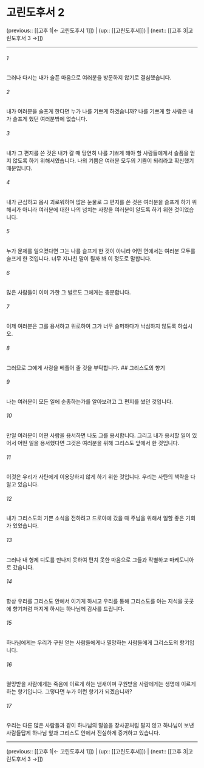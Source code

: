 # 고린도후서 2

(previous:: [[고후 1|← 고린도후서 1]]) | (up:: [[고린도후서]]) | (next:: [[고후 3|고린도후서 3 →]])

***




###### 1 

그러나 다시는 내가 슬픈 마음으로 여러분을 방문하지 않기로 결심했습니다. 



###### 2 

내가 여러분을 슬프게 한다면 누가 나를 기쁘게 하겠습니까? 나를 기쁘게 할 사람은 내가 슬프게 했던 여러분밖에 없습니다. 



###### 3 

내가 그 편지를 쓴 것은 내가 갈 때 당연히 나를 기쁘게 해야 할 사람들에게서 슬픔을 얻지 않도록 하기 위해서였습니다. 나의 기쁨은 여러분 모두의 기쁨이 되리라고 확신했기 때문입니다. 



###### 4 

내가 근심하고 몹시 괴로워하며 많은 눈물로 그 편지를 쓴 것은 여러분을 슬프게 하기 위해서가 아니라 여러분에 대한 나의 넘치는 사랑을 여러분이 알도록 하기 위한 것이었습니다. 



###### 5 

누가 문제를 일으켰다면 그는 나를 슬프게 한 것이 아니라 어떤 면에서는 여러분 모두를 슬프게 한 것입니다. 너무 지나친 말이 될까 봐 이 정도로 말합니다. 



###### 6 

많은 사람들이 이미 가한 그 벌로도 그에게는 충분합니다. 



###### 7 

이제 여러분은 그를 용서하고 위로하여 그가 너무 슬퍼하다가 낙심하지 않도록 하십시오. 



###### 8 

그러므로 그에게 사랑을 베풀어 줄 것을 부탁합니다. ## 그리스도의 향기 



###### 9 

나는 여러분이 모든 일에 순종하는가를 알아보려고 그 편지를 썼던 것입니다. 



###### 10 

만일 여러분이 어떤 사람을 용서하면 나도 그를 용서합니다. 그리고 내가 용서할 일이 있어서 어떤 일을 용서했다면 그것은 여러분을 위해 그리스도 앞에서 한 것입니다. 



###### 11 

이것은 우리가 사탄에게 이용당하지 않게 하기 위한 것입니다. 우리는 사탄의 책략을 다 알고 있습니다. 



###### 12 

내가 그리스도의 기쁜 소식을 전하려고 드로아에 갔을 때 주님을 위해서 일할 좋은 기회가 있었습니다. 



###### 13 

그러나 내 형제 디도를 만나지 못하여 편치 못한 마음으로 그들과 작별하고 마케도니아로 갔습니다. 



###### 14 

항상 우리를 그리스도 안에서 이기게 하시고 우리를 통해 그리스도를 아는 지식을 곳곳에 향기처럼 퍼지게 하시는 하나님께 감사를 드립니다. 



###### 15 

하나님에게는 우리가 구원 얻는 사람들에게나 멸망하는 사람들에게 그리스도의 향기입니다. 



###### 16 

멸망받을 사람에게는 죽음에 이르게 하는 냄새이며 구원받을 사람에게는 생명에 이르게 하는 향기입니다. 그렇다면 누가 이런 향기가 되겠습니까? 



###### 17 

우리는 다른 많은 사람들과 같이 하나님의 말씀을 장사꾼처럼 팔지 않고 하나님이 보낸 사람들답게 하나님 앞과 그리스도 안에서 진실하게 증거하고 있습니다.

***

(previous:: [[고후 1|← 고린도후서 1]]) | (up:: [[고린도후서]]) | (next:: [[고후 3|고린도후서 3 →]])
